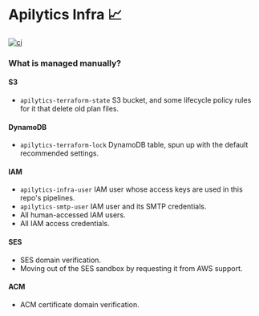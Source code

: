 # Apilytics Infra 📈

[![ci](https://github.com/apilytics/apilytics-infra/actions/workflows/ci.yml/badge.svg)](https://github.com/apilytics/apilytics-infra/actions)

### What is managed manually?

#### S3

- `apilytics-terraform-state` S3 bucket, and some lifecycle policy rules for it that delete old plan files.

#### DynamoDB

- `apilytics-terraform-lock` DynamoDB table, spun up with the default recommended settings.

#### IAM

- `apilytics-infra-user` IAM user whose access keys are used in this repo's pipelines.
- `apilytics-smtp-user` IAM user and its SMTP credentials.
- All human-accessed IAM users.
- All IAM access credentials.

#### SES

- SES domain verification.
- Moving out of the SES sandbox by requesting it from AWS support.

#### ACM

- ACM certificate domain verification.
